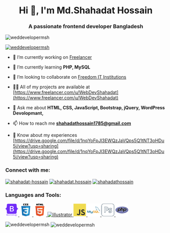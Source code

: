 
<p align=">
<img src="https://scontent.fdac27-2.fna.fbcdn.net/v/t39.30808-6/475044580_3832507713655032_7472647896384844268_n.jpg?stp=dst-jpg_s720x720_tt6&_nc_cat=100&ccb=1-7&_nc_sid=833d8c&_nc_ohc=_ONroyzHDzcQ7kNvgEW05eZ&_nc_oc=AdgWW67hXaXGwl8CMhF5O7ZasUrjRY304PQvGOebZSlj6sIvcrQmJa-ukC_Y_0EcQpM&_nc_zt=23&_nc_ht=scontent.fdac27-2.fna&_nc_gid=AJRn__Rw86mT7-AHuNBEcuV&oh=00_AYDeCE2DIZIdEcYu6nlxa1Z_Bz1RQIn70qkQAFUEJGPplw&oe=67BFD75D" alt="banner image" width="600">
</p>

<h1 align="center">Hi 👋, I'm Md.Shahadat Hossain</h1>
<h3 align="center">A passionate frontend developer Bangladesh</h3>

<p align="left"> <img src="https://komarev.com/ghpvc/?username=weddevelopermsh&label=Profile%20views&color=0e75b6&style=flat" alt="weddevelopermsh" /> </p>

<p align="left"> <a href="https://github.com/ryo-ma/github-profile-trophy"><img src="https://github-profile-trophy.vercel.app/?username=weddevelopermsh" alt="weddevelopermsh" /></a> </p>

- 🔭 I’m currently working on [Freelancer](https://www.freelancer.com/u/WebDevShahadat)

- 🌱 I’m currently learning **PHP, MySQL**

- 👯 I’m looking to collaborate on [Freedom IT Institutions](https://freedomitinstitutions.com/)

- 👨‍💻 All of my projects are available at [https://www.freelancer.com/u/WebDevShahadat](https://www.freelancer.com/u/WebDevShahadat)

- 💬 Ask me about **HTML, CSS, JavaScript, Bootstrap, jQuery, WordPress Devolopmant,**

- 📫 How to reach me **shahadathossain1785@gmail.com**

- 📄 Know about my experiences [https://drive.google.com/file/d/1nqYoFpJl3EWQzJaVQps5Q1tNT3oHDu5i/view?usp=sharing](https://drive.google.com/file/d/1nqYoFpJl3EWQzJaVQps5Q1tNT3oHDu5i/view?usp=sharing)

<h3 align="left">Connect with me:</h3>
<p align="left">
<a href="https://linkedin.com/in/shahadat-hossain" target="blank"><img align="center" src="https://raw.githubusercontent.com/rahuldkjain/github-profile-readme-generator/master/src/images/icons/Social/linked-in-alt.svg" alt="shahadat-hossain" height="30" width="40" /></a>
<a href="https://fb.com/shahadat.hossain" target="blank"><img align="center" src="https://raw.githubusercontent.com/rahuldkjain/github-profile-readme-generator/master/src/images/icons/Social/facebook.svg" alt="shahadat.hossain" height="30" width="40" /></a>
<a href="https://www.youtube.com/c/shahadathossain" target="blank"><img align="center" src="https://raw.githubusercontent.com/rahuldkjain/github-profile-readme-generator/master/src/images/icons/Social/youtube.svg" alt="shahadathossain" height="30" width="40" /></a>
</p>

<h3 align="left">Languages and Tools:</h3>
<p align="left"> <a href="https://getbootstrap.com" target="_blank" rel="noreferrer"> <img src="https://raw.githubusercontent.com/devicons/devicon/master/icons/bootstrap/bootstrap-plain-wordmark.svg" alt="bootstrap" width="40" height="40"/> </a> <a href="https://www.w3schools.com/css/" target="_blank" rel="noreferrer"> <img src="https://raw.githubusercontent.com/devicons/devicon/master/icons/css3/css3-original-wordmark.svg" alt="css3" width="40" height="40"/> </a> <a href="https://www.w3.org/html/" target="_blank" rel="noreferrer"> <img src="https://raw.githubusercontent.com/devicons/devicon/master/icons/html5/html5-original-wordmark.svg" alt="html5" width="40" height="40"/> </a> <a href="https://www.adobe.com/in/products/illustrator.html" target="_blank" rel="noreferrer"> <img src="https://www.vectorlogo.zone/logos/adobe_illustrator/adobe_illustrator-icon.svg" alt="illustrator" width="40" height="40"/> </a> <a href="https://developer.mozilla.org/en-US/docs/Web/JavaScript" target="_blank" rel="noreferrer"> <img src="https://raw.githubusercontent.com/devicons/devicon/master/icons/javascript/javascript-original.svg" alt="javascript" width="40" height="40"/> </a> <a href="https://www.mysql.com/" target="_blank" rel="noreferrer"> <img src="https://raw.githubusercontent.com/devicons/devicon/master/icons/mysql/mysql-original-wordmark.svg" alt="mysql" width="40" height="40"/> </a> <a href="https://www.photoshop.com/en" target="_blank" rel="noreferrer"> <img src="https://raw.githubusercontent.com/devicons/devicon/master/icons/photoshop/photoshop-line.svg" alt="photoshop" width="40" height="40"/> </a> <a href="https://www.php.net" target="_blank" rel="noreferrer"> <img src="https://raw.githubusercontent.com/devicons/devicon/master/icons/php/php-original.svg" alt="php" width="40" height="40"/> </a> </p>

<p><img align="left" src="https://github-readme-stats.vercel.app/api/top-langs?username=weddevelopermsh&show_icons=true&locale=en&layout=compact" alt="weddevelopermsh" /></p>

<p>&nbsp;<img align="center" src="https://github-readme-stats.vercel.app/api?username=weddevelopermsh&show_icons=true&locale=en" alt="weddevelopermsh" /></p>
